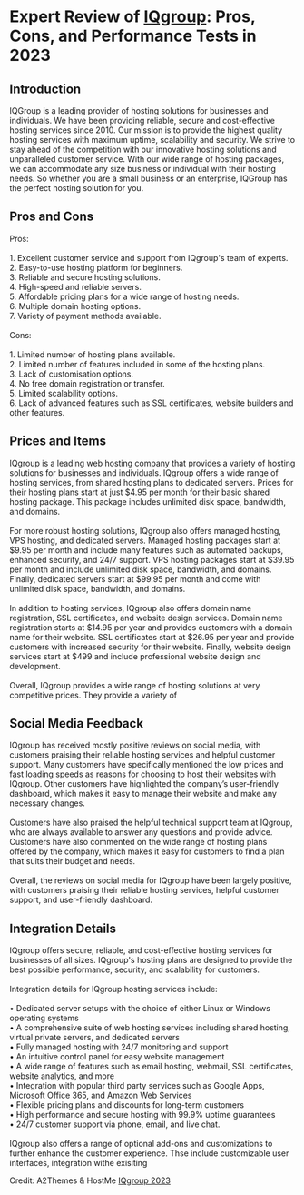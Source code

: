 <h1>Expert Review of <a href="https://a2themes.com/iqgroup-reviews">IQgroup</a>: Pros, Cons, and Performance Tests in 2023</h1>
<h2>Introduction</h2>
IQGroup is a leading provider of hosting solutions for businesses and individuals. We have been providing reliable, secure and cost-effective hosting services since 2010. Our mission is to provide the highest quality hosting services with maximum uptime, scalability and security. We strive to stay ahead of the competition with our innovative hosting solutions and unparalleled customer service. With our wide range of hosting packages, we can accommodate any size business or individual with their hosting needs. So whether you are a small business or an enterprise, IQGroup has the perfect hosting solution for you.
<h2>Pros and Cons</h2>
Pros:<br><br>1. Excellent customer service and support from IQgroup's team of experts.<br>2. Easy-to-use hosting platform for beginners.<br>3. Reliable and secure hosting solutions.<br>4. High-speed and reliable servers.<br>5. Affordable pricing plans for a wide range of hosting needs.<br>6. Multiple domain hosting options.<br>7. Variety of payment methods available.<br><br>Cons:<br><br>1. Limited number of hosting plans available.<br>2. Limited number of features included in some of the hosting plans.<br>3. Lack of customisation options.<br>4. No free domain registration or transfer.<br>5. Limited scalability options.<br>6. Lack of advanced features such as SSL certificates, website builders and other features.
<h2>Prices and Items</h2>
IQgroup is a leading web hosting company that provides a variety of hosting solutions for businesses and individuals. IQgroup offers a wide range of hosting services, from shared hosting plans to dedicated servers. Prices for their hosting plans start at just $4.95 per month for their basic shared hosting package. This package includes unlimited disk space, bandwidth, and domains. <br><br>For more robust hosting solutions, IQgroup also offers managed hosting, VPS hosting, and dedicated servers. Managed hosting packages start at $9.95 per month and include many features such as automated backups, enhanced security, and 24/7 support. VPS hosting packages start at $39.95 per month and include unlimited disk space, bandwidth, and domains. Finally, dedicated servers start at $99.95 per month and come with unlimited disk space, bandwidth, and domains. <br><br>In addition to hosting services, IQgroup also offers domain name registration, SSL certificates, and website design services. Domain name registration starts at $14.95 per year and provides customers with a domain name for their website. SSL certificates start at $26.95 per year and provide customers with increased security for their website. Finally, website design services start at $499 and include professional website design and development. <br><br>Overall, IQgroup provides a wide range of hosting solutions at very competitive prices. They provide a variety of
<h2>Social Media Feedback</h2>
IQgroup has received mostly positive reviews on social media, with customers praising their reliable hosting services and helpful customer support. Many customers have specifically mentioned the low prices and fast loading speeds as reasons for choosing to host their websites with IQgroup. Other customers have highlighted the company’s user-friendly dashboard, which makes it easy to manage their website and make any necessary changes.<br><br>Customers have also praised the helpful technical support team at IQgroup, who are always available to answer any questions and provide advice. Customers have also commented on the wide range of hosting plans offered by the company, which makes it easy for customers to find a plan that suits their budget and needs.<br><br>Overall, the reviews on social media for IQgroup have been largely positive, with customers praising their reliable hosting services, helpful customer support, and user-friendly dashboard.
<h2>Integration Details</h2>
IQgroup offers secure, reliable, and cost-effective hosting services for businesses of all sizes. IQgroup's hosting plans are designed to provide the best possible performance, security, and scalability for customers.<br><br>Integration details for IQgroup hosting services include: <br><br>• Dedicated server setups with the choice of either Linux or Windows operating systems<br>• A comprehensive suite of web hosting services including shared hosting, virtual private servers, and dedicated servers <br>• Fully managed hosting with 24/7 monitoring and support<br>• An intuitive control panel for easy website management<br>• A wide range of features such as email hosting, webmail, SSL certificates, website analytics, and more <br>• Integration with popular third party services such as Google Apps, Microsoft Office 365, and Amazon Web Services<br>• Flexible pricing plans and discounts for long-term customers <br>• High performance and secure hosting with 99.9% uptime guarantees<br>• 24/7 customer support via phone, email, and live chat. <br><br>IQgroup also offers a range of optional add-ons and customizations to further enhance the customer experience. Thse include customizable user interfaces, integration withe exisiting
<p>Credit: A2Themes & HostMe <a href="https://a2themes.com/iqgroup-reviews">IQgroup 2023</a></p>